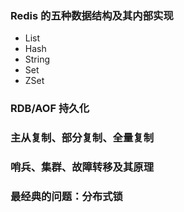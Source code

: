 ### Redis 的五种数据结构及其内部实现
- List
- Hash
- String
- Set
- ZSet
### RDB/AOF 持久化
### 主从复制、部分复制、全量复制
### 哨兵、集群、故障转移及其原理
### 最经典的问题：分布式锁
